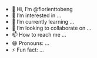 - 👋 Hi, I’m @florienttobeng
- 👀 I’m interested in ...
- 🌱 I’m currently learning ...
- 💞️ I’m looking to collaborate on ...
- 📫 How to reach me ...
- 😄 Pronouns: ...
- ⚡ Fun fact: ...

<!---
florienttobeng/florienttobeng is a ✨ special ✨ repository because its `README.md` (this file) appears on your GitHub profile.
You can click the Preview link to take a look at your changes.
--->
